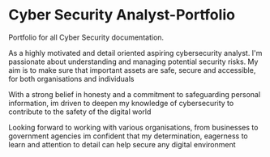 # Cyber Security Analyst-Portfolio
Portfolio for all Cyber Security documentation.

As a highly motivated and detail oriented aspiring cybersecurity analyst. I'm passionate about understanding and managing potential security risks. My aim is to make sure that important assets are safe, secure and accessible, for both organisations and individuals 

With a strong belief in honesty and a commitment to safeguarding personal information, im driven to deepen my knowledge of cybersecurity to contribute to the safety of the digital world

Looking forward to working with various organisations, from businesses to government agencies im confident that my determination, eagerness to learn and attention to detail can help secure any digital environment
